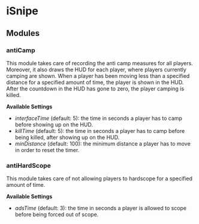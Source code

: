 # iSnipe

## Modules

### antiCamp
This module takes care of recording the anti camp measures for all players. Moreover, it also draws the HUD for each player, where players currently camping are shown. When a player has been moving less than a specified distance for a specified amount of time, the player is shown in the HUD. After the countdown in the HUD has gone to zero, the player camping is killed.

__Available Settings__
- _interfaceTime_ (default: 5): the time in seconds a player has to camp before showing up on the HUD.
- _killTime_ (default: 5): the time in seconds a player has to camp before being killed, after showing up on the HUD.
- _minDistance_ (default: 100): the minimum distance a player has to move in order to reset the timer.

### antiHardScope
This module takes care of not allowing players to hardscope for a specified amount of time.

__Available Settings__
- _adsTime_ (default: 3): the time in seconds a player is allowed to scope before being forced out of scope.